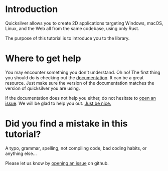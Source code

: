 # Introduction
Quicksilver allows you to create 2D applications targeting Windows, macOS, Linux, and the Web all from the same codebase, using only Rust.

The purpose of this tutorial is to introduce you to the library. 

# Where to get help
You may encounter something you don't understand. Oh no! The first thing you should do is checking out the [documentation](https://docs.rs/quicksilver). It can be a great resource. Just make sure the version of the documentation matches the version of quicksilver you are using.

If the documentation does not help you either, do not hesitate to [open an issue](https://github.com/ryanisaacg/quicksilver/issues). We will be glad to help you out. [Just be nice.](https://github.com/ryanisaacg/quicksilver/blob/master/CODE_OF_CONDUCT.md)

# Did you find a mistake in this tutorial?
A typo, grammar, spelling, not compiling code, bad coding habits, or anything else...

Please let us know by [opening an issue](https://github.com/ryanisaacg/quicksilver/issues) on github.
